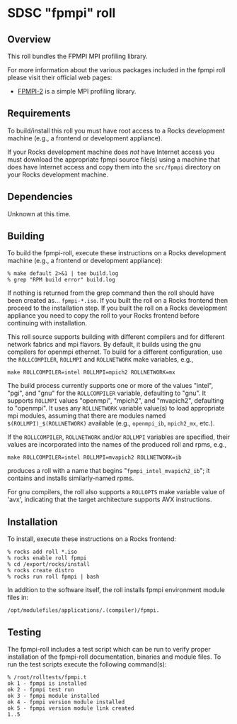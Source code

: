 # SDSC "fpmpi" roll

## Overview

This roll bundles the FPMPI MPI profiling library.

For more information about the various packages included in the fpmpi roll please visit their official web pages:

- <a href="http://www.mcs.anl.gov/research/projects/fpmpi/WWW/"
target="_blank">FPMPI-2</a> is a simple MPI profiling library.


## Requirements

To build/install this roll you must have root access to a Rocks development
machine (e.g., a frontend or development appliance).

If your Rocks development machine does *not* have Internet access you must
download the appropriate fpmpi source file(s) using a machine that does
have Internet access and copy them into the `src/fpmpi` directory on your
Rocks development machine.


## Dependencies

Unknown at this time.


## Building

To build the fpmpi-roll, execute these instructions on a Rocks development
machine (e.g., a frontend or development appliance):

```shell
% make default 2>&1 | tee build.log
% grep "RPM build error" build.log
```

If nothing is returned from the grep command then the roll should have been
created as... `fpmpi-*.iso`. If you built the roll on a Rocks frontend then
proceed to the installation step. If you built the roll on a Rocks development
appliance you need to copy the roll to your Rocks frontend before continuing
with installation.

This roll source supports building with different compilers and for different
network fabrics and mpi flavors.  By default, it builds using the gnu compilers
for openmpi ethernet.  To build for a different configuration, use the
`ROLLCOMPILER`, `ROLLMPI` and `ROLLNETWORK` make variables, e.g.,

```shell
make ROLLCOMPILER=intel ROLLMPI=mpich2 ROLLNETWORK=mx 
```

The build process currently supports one or more of the values "intel", "pgi",
and "gnu" for the `ROLLCOMPILER` variable, defaulting to "gnu".  It supports
`ROLLMPI` values "openmpi", "mpich2", and "mvapich2", defaulting to "openmpi".
It uses any `ROLLNETWORK` variable value(s) to load appropriate mpi modules,
assuming that there are modules named `$(ROLLMPI)_$(ROLLNETWORK)` available
(e.g., `openmpi_ib`, `mpich2_mx`, etc.).

If the `ROLLCOMPILER`, `ROLLNETWORK` and/or `ROLLMPI` variables are specified,
their values are incorporated into the names of the produced roll and rpms, e.g.,

```shell
make ROLLCOMPILER=intel ROLLMPI=mvapich2 ROLLNETWORK=ib
```
produces a roll with a name that begins "`fpmpi_intel_mvapich2_ib`"; it
contains and installs similarly-named rpms.

For gnu compilers, the roll also supports a `ROLLOPTS` make variable value of
'avx', indicating that the target architecture supports AVX instructions.


## Installation

To install, execute these instructions on a Rocks frontend:

```shell
% rocks add roll *.iso
% rocks enable roll fpmpi
% cd /export/rocks/install
% rocks create distro
% rocks run roll fpmpi | bash
```

In addition to the software itself, the roll installs fpmpi environment
module files in:

```shell
/opt/modulefiles/applications/.(compiler)/fpmpi.
```


## Testing

The fpmpi-roll includes a test script which can be run to verify proper
installation of the fpmpi-roll documentation, binaries and module files. To
run the test scripts execute the following command(s):

```shell
% /root/rolltests/fpmpi.t 
ok 1 - fpmpi is installed
ok 2 - fpmpi test run
ok 3 - fpmpi module installed
ok 4 - fpmpi version module installed
ok 5 - fpmpi version module link created
1..5
```
